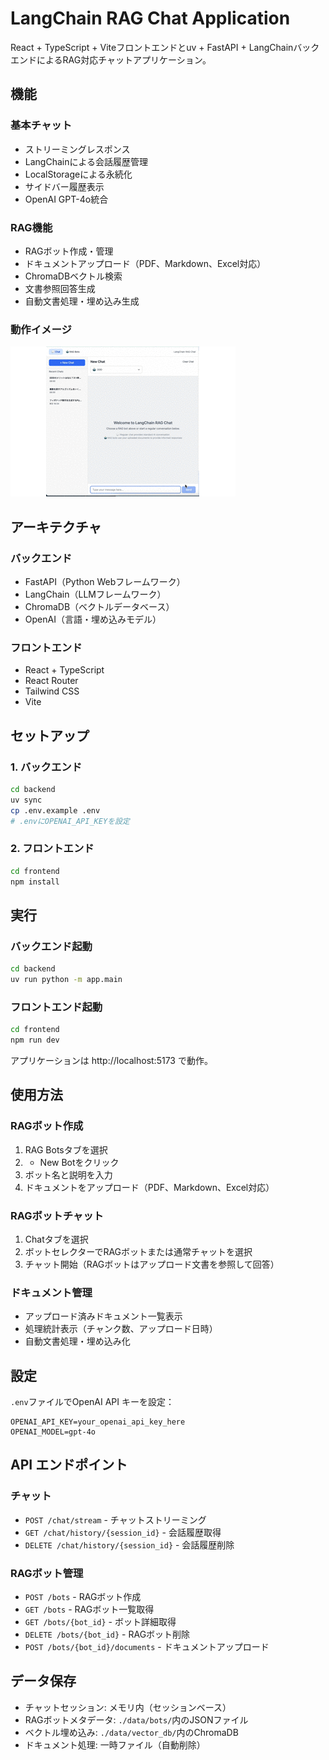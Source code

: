 # LangChain RAG Chat Application

React + TypeScript + Viteフロントエンドとuv + FastAPI + LangChainバックエンドによるRAG対応チャットアプリケーション。

## 機能

### 基本チャット
- ストリーミングレスポンス
- LangChainによる会話履歴管理
- LocalStorageによる永続化
- サイドバー履歴表示
- OpenAI GPT-4o統合

### RAG機能
- RAGボット作成・管理
- ドキュメントアップロード（PDF、Markdown、Excel対応）
- ChromaDBベクトル検索
- 文書参照回答生成
- 自動文書処理・埋め込み生成

### 動作イメージ
![アプリケーションスクリーンショット](./langchain-rag-chat.gif)

## アーキテクチャ

### バックエンド
- FastAPI（Python Webフレームワーク）
- LangChain（LLMフレームワーク）
- ChromaDB（ベクトルデータベース）
- OpenAI（言語・埋め込みモデル）

### フロントエンド
- React + TypeScript
- React Router
- Tailwind CSS
- Vite

## セットアップ

### 1. バックエンド

```bash
cd backend
uv sync
cp .env.example .env
# .envにOPENAI_API_KEYを設定
```

### 2. フロントエンド

```bash
cd frontend
npm install
```

## 実行

### バックエンド起動

```bash
cd backend
uv run python -m app.main
```

### フロントエンド起動

```bash
cd frontend
npm run dev
```

アプリケーションは http://localhost:5173 で動作。

## 使用方法

### RAGボット作成

1. RAG Botsタブを選択
2. + New Botをクリック
3. ボット名と説明を入力
4. ドキュメントをアップロード（PDF、Markdown、Excel対応）

### RAGボットチャット

1. Chatタブを選択
2. ボットセレクターでRAGボットまたは通常チャットを選択
3. チャット開始（RAGボットはアップロード文書を参照して回答）

### ドキュメント管理

- アップロード済みドキュメント一覧表示
- 処理統計表示（チャンク数、アップロード日時）
- 自動文書処理・埋め込み化

## 設定

`.env`ファイルでOpenAI API キーを設定：

```
OPENAI_API_KEY=your_openai_api_key_here
OPENAI_MODEL=gpt-4o
```

## API エンドポイント

### チャット
- `POST /chat/stream` - チャットストリーミング
- `GET /chat/history/{session_id}` - 会話履歴取得
- `DELETE /chat/history/{session_id}` - 会話履歴削除

### RAGボット管理
- `POST /bots` - RAGボット作成
- `GET /bots` - RAGボット一覧取得
- `GET /bots/{bot_id}` - ボット詳細取得
- `DELETE /bots/{bot_id}` - RAGボット削除
- `POST /bots/{bot_id}/documents` - ドキュメントアップロード

## データ保存

- チャットセッション: メモリ内（セッションベース）
- RAGボットメタデータ: `./data/bots/`内のJSONファイル
- ベクトル埋め込み: `./data/vector_db/`内のChromaDB
- ドキュメント処理: 一時ファイル（自動削除）
